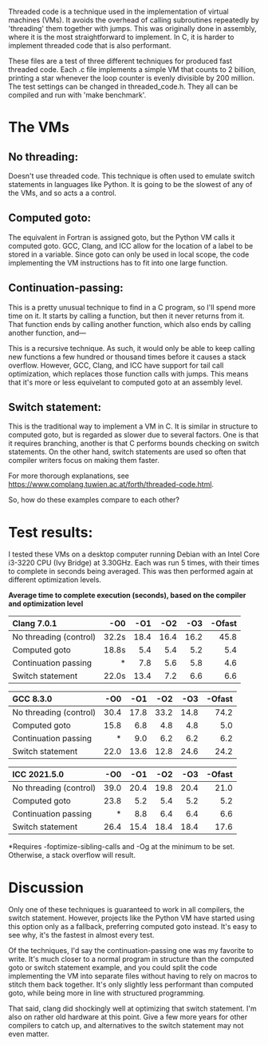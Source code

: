 Threaded code is a technique used in the implementation of virtual machines
(VMs). It avoids the overhead of calling subroutines repeatedly by 'threading'
them together with jumps. This was originally done in assembly, where it is the
most straightforward to implement. In C, it is harder to implement
threaded code that is also performant.

These files are a test of three different techniques for produced fast threaded
code. Each .c file implements a simple VM that counts to 2 billion, printing
a star whenever the loop counter is evenly divisible by 200 million. The
test settings can be changed in threaded_code.h. They all can be compiled and
run with 'make benchmark'.

# The VMs

## No threading:

Doesn't use threaded code. This technique is often used to emulate switch
statements in languages like Python. It is going to be the slowest of any
of the VMs, and so acts a a control.

## Computed goto:

The equivalent in Fortran is assigned goto, but the Python VM calls it
computed goto. GCC, Clang, and ICC allow for the location of a label to
be stored in a variable. Since goto can only be used in local scope, the
code implementing the VM instructions has to fit into one large function.

## Continuation-passing:

This is a pretty unusual technique to find in a C program, so I'll spend
more time on it. It starts by calling a function, but then it never
returns from it. That function ends by calling another function,
which also ends by calling another function, and—

This is a recursive technique. As such, it would only be able to keep
calling new functions a few hundred or thousand times before it causes
a stack overflow. However, GCC, Clang, and ICC have support for tail
call optimization, which replaces those function calls with jumps.
This means that it's more or less equivelant to computed goto at an
assembly level.

## Switch statement:

This is the traditional way to implement a VM in C. It is similar in
structure to computed goto, but is regarded as slower due to several
factors. One is that it requires branching, another is that C performs
bounds checking on switch statements. On the other hand, switch
statements are used so often that compiler writers focus on making them
faster.

For more thorough explanations, see
https://www.complang.tuwien.ac.at/forth/threaded-code.html.

So, how do these examples compare to each other?

# Test results:

I tested these VMs on a desktop computer running Debian with an Intel 
Core i3-3220 CPU (Ivy Bridge) at 3.30GHz. Each was run 5 times,
with their times to complete in seconds being averaged. This was
then performed again at different optimization levels.

**Average time to complete execution (seconds), based on
the compiler and optimization level**

| Clang 7.0.1            | -O0  | -O1  | -O2  | -O3  | -Ofast |
| :--------------------- | ---: | ---: | ---: | ---: | -----: |
| No threading (control) | 32.2s | 18.4 | 16.4 | 16.2 |  45.8  |
| Computed goto          | 18.8s |  5.4 |  5.4 |  5.2 |   5.4  |
| Continuation passing   |  \*  |  7.8 |  5.6 |  5.8 |   4.6  |
| Switch statement       | 22.0s | 13.4 |  7.2 |  6.6 |   6.6  |

| GCC 8.3.0              | -O0  | -O1  | -O2  | -O3  | -Ofast |
| :--------------------- | ---: | ---: | ---: | ---: | -----: |
| No threading (control) | 30.4	| 17.8 | 33.2	| 14.8 |	74.2  |
| Computed goto          | 15.8 |  6.8 |  4.8 |  4.8 |   5.0  |
| Continuation passing   |  \*  |  9.0 |  6.2	|  6.2 |   6.2  |
| Switch statement       | 22.0 |	13.6 | 12.8 |	24.6 |	24.2  |

| ICC 2021.5.0           | -O0  | -O1  | -O2  | -O3  | -Ofast |
| :--------------------- | ---: | ---: | ---: | ---: | -----: |
| No threading (control) | 39.0 | 20.4 | 19.8 | 20.4 |   21.0 |
| Computed goto          | 23.8 |	 5.2 |  5.4 |  5.2 |	 5.2  |
| Continuation passing   |  \*	|  8.8 |  6.4 |	 6.4 |	 6.6  |
| Switch statement       | 26.4 |	15.4 | 18.4 |	18.4 | 	17.6  |

\*Requires -foptimize-sibling-calls and -Og at the minimum to be set.
Otherwise, a stack overflow will result.

# Discussion

Only one of these techniques is guaranteed to work in all compilers, the
switch statement. However, projects like the Python VM have started using
this option only as a fallback, preferring computed goto instead. It's
easy to see why, it's the fastest in almost every test.

Of the techniques, I'd say the continuation-passing one was my favorite
to write. It's much closer to a normal program in structure than the
computed goto or switch statement example, and you could split the code
implementing the VM into separate files without having to rely on macros
to stitch them back together. It's only slightly less performant than
computed goto, while being more in line with structured programming.

That said, clang did shockingly well at optimizing that switch statement.
I'm also on rather old hardware at this point. Give a few more years for
other compilers to catch up, and alternatives to the switch statement
may not even matter.

